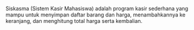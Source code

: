 Siskasma (Sistem Kasir Mahasiswa) adalah program kasir sederhana yang mampu untuk menyimpan daftar barang dan harga, menambahkannya ke keranjang,
dan menghitung total harga serta kembalian.
